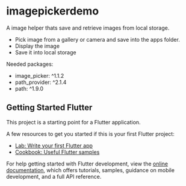 # imagepickerdemo

A image helper thats save and retrieve images from local storage.

- Pick image from a gallery or camera and save into the apps folder.
- Display the image
- Save it into local storage

Needed packages:
- image_picker: ^1.1.2
- path_provider: ^2.1.4
- path: ^1.9.0



## Getting Started Flutter

This project is a starting point for a Flutter application.

A few resources to get you started if this is your first Flutter project:

- [Lab: Write your first Flutter app](https://docs.flutter.dev/get-started/codelab)
- [Cookbook: Useful Flutter samples](https://docs.flutter.dev/cookbook)

For help getting started with Flutter development, view the
[online documentation](https://docs.flutter.dev/), which offers tutorials,
samples, guidance on mobile development, and a full API reference.
